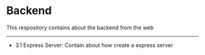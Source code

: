 # Backend

This respository contains about the backend from the web

---

- 3.1 Express Server: Contain about how create a express server
